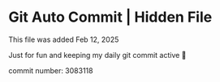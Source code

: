 # Git Auto Commit | Hidden File

This file was added Feb 12, 2025

Just for fun and keeping my daily git commit active 🤪

commit number: 3083118
